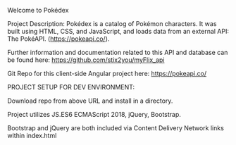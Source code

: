 Welcome to Pokédex

Project Description:
Pokédex is a catalog of Pokémon characters.  It was built using HTML, CSS, and JavaScript, and loads data from an external API: The PokéAPI. (https://pokeapi.co/).  

Further information and documentation related to this API and database can be found here: https://github.com/stix2you/myFlix_api

Git Repo for this client-side Angular project here: https://pokeapi.co/

PROJECT SETUP FOR DEV ENVIRONMENT:

Download repo from above URL and install in a directory. 

Project utilizes JS.ES6 ECMAScript 2018, jQuery, Bootstrap.

Bootstrap and jQuery are both included via Content Delivery Network links within index.html
